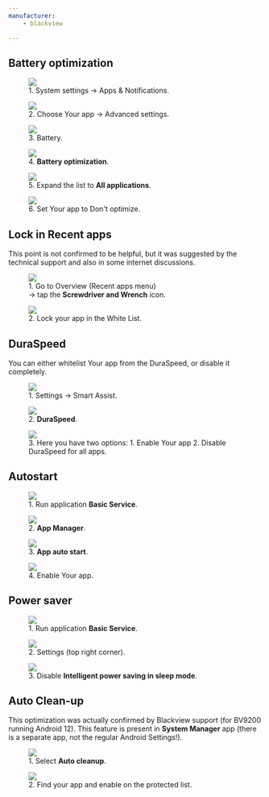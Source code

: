 ```yaml
---
manufacturer:
    - blackview

---
```



## Battery optimization

<div class="img-block">
  <figure>
    <img src="/assets/img/blackview/bv_battery_optimization_1.png">
    <figcaption>1. System settings -> Apps & Notifications. </figcaption>
  </figure>

  <figure>
    <img src="/assets/img/blackview/bv_battery_optimization_2.png">
    <figcaption>2. Choose Your app -> Advanced settings. </figcaption>
  </figure>

  <figure>
    <img src="/assets/img/blackview/bv_battery_optimization_3.png">
    <figcaption>3. Battery. </figcaption>
  </figure>

  <figure>
    <img src="/assets/img/blackview/bv_battery_optimization_4.png">
    <figcaption>4. <strong>Battery optimization</strong>. </figcaption>
  </figure>

  <figure>
    <img src="/assets/img/blackview/bv_battery_optimization_5.png">
    <figcaption>5. Expand the list to <strong>All applications</strong>. </figcaption>
  </figure>

  <figure>
    <img src="/assets/img/blackview/bv_battery_optimization_6.png">
    <figcaption>6. Set Your app to Don't optimize. </figcaption>
  </figure>

</div>


## Lock in Recent apps


This point is not confirmed to be helpful, but it was suggested by the technical support and also in some internet discussions.


<div class="img-block">
  <figure>
    <img src="/assets/img/blackview/bv_lock_1.png">
    <figcaption>1. Go to Overview (Recent apps menu)<br> -> tap the <strong>Screwdriver and Wrench</strong> icon. </figcaption>
  </figure>

  <figure>
    <img src="/assets/img/blackview/bv_lock_2.png">
    <figcaption>2. Lock your app in the White List. </figcaption>
  </figure>

</div>




## DuraSpeed

You can either whitelist Your app from the DuraSpeed, or disable it completely.

<div class="img-block">
  <figure>
    <img src="/assets/img/blackview/bv_dura_1.png">
    <figcaption>1. Settings -> Smart Assist. </figcaption>
  </figure>

  <figure>
    <img src="/assets/img/blackview/bv_dura_2.png">
    <figcaption>2. <strong>DuraSpeed</strong>. </figcaption>
  </figure>

  <figure>
    <img src="/assets/img/blackview/bv_dura_3.png">
    <figcaption>3. Here you have two options:
                   1. Enable Your app
                   2. Disable DuraSpeed for all apps. </figcaption>
  </figure>

</div>




## Autostart


<div class="img-block">
  <figure>
    <img src="/assets/img/blackview/bv_autostart_1.png">
    <figcaption>1. Run application <strong>Basic Service</strong>. </figcaption>
  </figure>

  <figure>
    <img src="/assets/img/blackview/bv_autostart_2.png">
    <figcaption>2. <strong>App Manager</strong>. </figcaption>
  </figure>

  <figure>
    <img src="/assets/img/blackview/bv_autostart_3.png">
    <figcaption>3. <strong>App auto start</strong>. </figcaption>
  </figure>

  <figure>
    <img src="/assets/img/blackview/bv_autostart_4.png">
    <figcaption>4. Enable Your app. </figcaption>
  </figure>

</div>




## Power saver

<div class="img-block">
  <figure>
    <img src="/assets/img/blackview/bv_powermanager_1.png">
    <figcaption>1. Run application <strong>Basic Service</strong>. </figcaption>
  </figure>

  <figure>
    <img src="/assets/img/blackview/bv_powermanager_2.png">
    <figcaption>2. Settings (top right corner). </figcaption>
  </figure>

  <figure>
    <img src="/assets/img/blackview/bv_powermanager_3.png">
    <figcaption>3. Disable <strong>Intelligent power saving in sleep mode</strong>. </figcaption>
  </figure>

</div>



## Auto Clean-up

This optimization was actually confirmed by Blackview support (for BV9200 running Android 12).
This feature is present in <strong>System Manager</strong> app (there is a separate app, not the regular Android Settings!).

  <figure>
    <img src="/assets/img/blackview/bv_auto_clean1.png">
    <figcaption>1. Select <strong>Auto cleanup</strong>. </figcaption>
  </figure>

  <figure>
    <img src="/assets/img/blackview/bv_autoclean2.png">
    <figcaption>2. Find your app and enable on the protected list. </figcaption>
  </figure>

</div>

